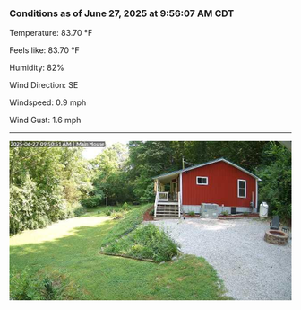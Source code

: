### Conditions as of June 27, 2025 at 9:56:07 AM CDT 

Temperature: 83.70 &deg;F

Feels like: 83.70 &deg;F

Humidity: 82%

Wind Direction: SE

Windspeed: 0.9 mph

Wind Gust: 1.6 mph

---

<img src="./images/latest.jpeg"/>

